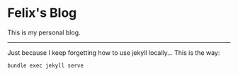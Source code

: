 # Felix's Blog

This is my personal blog.

---

Just because I keep forgetting how to use jekyll locally... This is the way:

```
bundle exec jekyll serve
```

